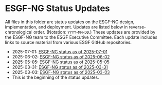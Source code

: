 # ESGF-NG Status Updates

All files in this folder are status updates on the ESGF-NG design, implementation, and deployment. Updates are listed below in reverse-chronological order. (Notation: `YYYY`-`MM`-`DD`.) These updates are provided by the ESGF-NG team to the ESGF Executive Committee. Each update includes links to source material from various ESGF GitHub repositories.

* 2025-07-01: [ESGF-NG status as of 2025-07-01](./20250701-ESGF-NG.md)
* 2025-06-02: [ESGF-NG status as of 2025-06-02](./20250602-ESGF-NG.md)
* 2025-05-05: [ESGF-NG status as of 2025-05-05](./20250505-ESGF-NG.md)
* 2025-03-31: [ESGF-NG status as of 2025-03-31](./20250331-ESGF-NG.md)
* 2025-03-03: [ESGF-NG status as of 2025-03-03](./20250303-ESGF-NG.md)
* This is the beginning of the status updates.
